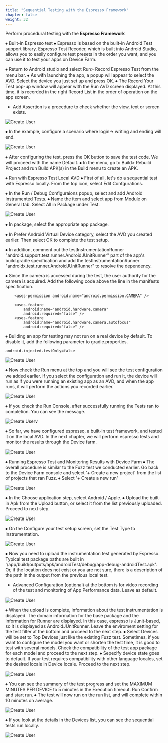 ```yaml
---
title: "Sequential Testing with the Espresso Framework"
chapter: false
weight: 32
---
```


Perform procedural testing with the **Espresso Framework** 

⦁	Built-in Espresso test
⦁	Espresso is based on the built-in Android Test support library. Espresso Test Recoder, which is built into Android Studio, allows you to easily configure test presets in the order you want, and you can use it to test your apps on Device Farm.

⦁	Return to Android studio and select Run> Record Espresso Test from the menu bar.
⦁	As with launching the app, a popup will appear to select the AVD. Select the device you just set up and press OK.
⦁	The Record Your Test pop-up window will appear with the Run AVD screen displayed. At this time, it is recorded in the right Record List in the order of operation on the app screen.

* Add Assertion is a procedure to check whether the view, text or screen exists.

![Create User](/images/ins1.png)

⦁	In the example, configure a scenario where login-> writing and ending will end.

![Create User](/images/ins2.png)

⦁	After configuring the test, press the OK button to save the test code. We will proceed with the name Default.
⦁	In the menu, go to Build> Rebuild Project and run Build APK(s) in the Build menu to create an APK.

⦁	Run with Espresso Test Local AVD
⦁	First of all, let's do a sequential test with Espresso locally. From the top icon, select Edit Confgurations.

⦁	In the Run / Debug Configuraions popup, select and add Android Instrumented Tests.
⦁	Name the item and select app from Module on General tab. Select All in Package under Test.

![Create User](/images/ins4.png)

⦁	In package, select the appropriate app package.

⦁	In Prefer Android Virtual Device category, select the AVD you created earlier. Then select OK to complete the test setup.



⦁	In addition, comment out the testInstrumentationRunner "android.support.test.runner.AndroidJUnitRunner" part of the app's build.gradle specification and add the testInstrumentationRunner "androidx.test.runner.AndroidJUnitRunner" to resolve the dependency.

⦁	Since the camera is accessed during the test, the user authority for the camera is acquired. Add the following code above the </manifest> line in the manifests specification.

~~~
    <uses-permission android:name="android.permission.CAMERA" />

    <uses-feature
        android:name="android.hardware.camera"
        android:required="false" />
    <uses-feature
        android:name="android.hardware.camera.autofocus"
        android:required="false" />
~~~
⦁	Building an app for testing may not run on a real device by default. To disable it, add the following parameter to gradle.properties.

~~~
android.injected.testOnly=false
~~~

![Create User](/images/ins6.png)

 ⦁	Now check the Run menu at the top and you will see the test configuration we added earlier. If you select the configuration and run it, the device will run as if you were running an existing app as an AVD, and when the app runs, it will perform the actions you recorded earlier.

![Create User](/images/ins7.png)

 ⦁	If you check the Run Console, after successfully running the Tests ran to completion. You can see the message.

![Create User](/images/ins8.png)v

 ⦁	So far, we have configured espresso, a built-in test framework, and tested it on the local AVD. In the next chapter, we will perform espresso tests and monitor the results through the Device farm.


![Create User](/images/ins9.png)

⦁	Running Espresso Test and Monitoring Results with Device Farm
⦁	The overall procedure is similar to the Fuzz test we conducted earlier. Go back to the Device Farm console and select '+ Create a new project' from the list of projects that ran Fuzz.
⦁	Select '+ Create a new run'


![Create User](/images/ins10.png)

⦁	In the Choose application step, select Android / Apple.
⦁	Upload the built-in Apk from the Upload button, or select it from the list previously uploaded. Proceed to next step.

![Create User](/images/ins11.png)

⦁	On the Configure your test setup screen, set the Test Type to Instrumentation.

![Create User](/images/ins12.png)

⦁	Now you need to upload the instrumentation test generated by Espresso. Typical test package paths are built in '<project name>/app/build/outputs/apk/androidTest/debug/app-debug-androidTest.apk'. Or, if the location does not exist or you are not sure, there is a description of the path in the output from the previous local test.
* Advanced Configuration (optional) at the bottom is for video recording of the test and monitoring of App Performance data. Leave as default.

![Create User](/images/ins14.png)

⦁	When the upload is complete, information about the test instrumentation is displayed. The domain information for the base package and the information for Runner are displayed. In this case, espresso is Junit-based, so it is displayed as AndroidJUnitRunner. Leave the enviroment setting for the test filter at the bottom and proceed to the next step.
⦁	Select Devices will be set to Top Devices just like the existing Fuzz test. Sometimes, if you want to configure the model you want or shorten the test time, it is good to test with several models. Check the compatibility of the test app package for each model and proceed to the next step.
⦁	Sepecify device state goes to default. If your test requires compatibility with other language locales, set the desired locale in Device locale. Proceed to the next step.

![Create User](/images/ins15.png)

⦁	You can see the summery of the test progress and set the MAXIMUM MINUTES PER DEVICE to 5 minutes in the Execution timeout. Run Confirm and start run.
⦁	The test will now run on the run list, and will complete within 10 minutes on average.

![Create User](/images/ins16.png)

⦁	If you look at the details in the Devices list, you can see the sequential tests run locally.

![Create User](/images/ins17.png)
